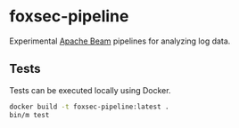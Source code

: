 # foxsec-pipeline

Experimental [Apache Beam](https://beam.apache.org/) pipelines for analyzing log data.

## Tests

Tests can be executed locally using Docker.

```bash
docker build -t foxsec-pipeline:latest .
bin/m test
```
